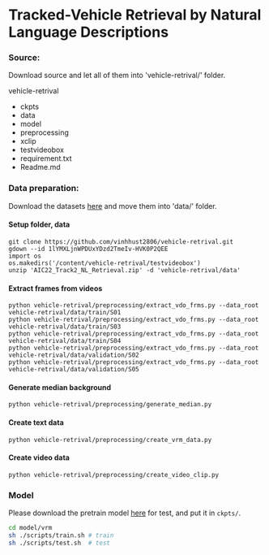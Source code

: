 # Tracked-Vehicle Retrieval by Natural Language Descriptions

### Source:
Download source and let all of them into 'vehicle-retrival/' folder.

vehicle-retrival 
 - ckpts
 - data
 - model
 - preprocessing
 - xclip
 - testvideobox
 - requirement.txt
 - Readme.md

### Data preparation:
Download the datasets [here](https://drive.google.com/file/d/1lYMXLjnWPDUxYDzd2TmeIv-HVK0P2QEE/view) and move them into 'data/' folder.
#### Setup folder, data
```
git clone https://github.com/vinhhust2806/vehicle-retrival.git
gdown --id 1lYMXLjnWPDUxYDzd2TmeIv-HVK0P2QEE
import os
os.makedirs('/content/vehicle-retrival/testvideobox')
unzip 'AIC22_Track2_NL_Retrieval.zip' -d 'vehicle-retrival/data' 
```
#### Extract frames from videos
```
python vehicle-retrival/preprocessing/extract_vdo_frms.py --data_root vehicle-retrival/data/train/S01
python vehicle-retrival/preprocessing/extract_vdo_frms.py --data_root vehicle-retrival/data/train/S03
python vehicle-retrival/preprocessing/extract_vdo_frms.py --data_root vehicle-retrival/data/train/S04
python vehicle-retrival/preprocessing/extract_vdo_frms.py --data_root vehicle-retrival/data/validation/S02
python vehicle-retrival/preprocessing/extract_vdo_frms.py --data_root vehicle-retrival/data/validation/S05
```
#### Generate median background
```
python vehicle-retrival/preprocessing/generate_median.py
```
#### Create text data
```
python vehicle-retrival/preprocessing/create_vrm_data.py
```
#### Create video data
```
python vehicle-retrival/preprocessing/create_video_clip.py
```
### Model
Please download the pretrain model [here](https://drive.google.com/drive/folders/19CcSZ-7Hvf0VwiWOes1xr8j499w4TToM?usp=sharing) for test, and put it in `ckpts/`.

```bash
cd model/vrm
sh ./scripts/train.sh # train
sh ./scripts/test.sh  # test
```
